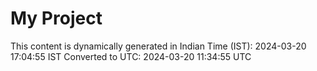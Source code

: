 # My Project

This content is dynamically generated in Indian Time (IST): 2024-03-20 17:04:55 IST
Converted to UTC: 2024-03-20 11:34:55 UTC
